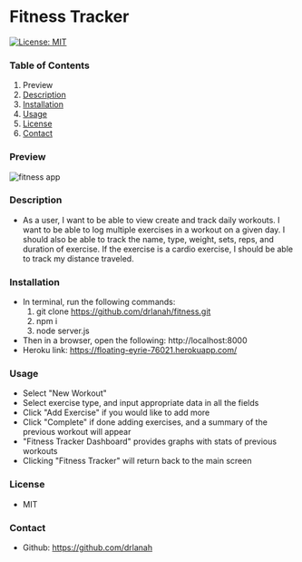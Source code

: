 # Fitness Tracker

  [![License: MIT](https://img.shields.io/badge/License-MIT-yellow.svg)](https://opensource.org/licenses/MIT)

  ### Table of Contents 
  1. Preview
  2. [Description](#description)
  3. [Installation](#installation)
  4. [Usage](#usage)
  5. [License](#license)
  6. [Contact](#contact)

  ### Preview
  ![fitness app](/assets/fitness.gif)

  ### Description

  * As a user, I want to be able to view create and track daily workouts. I want to be able to log multiple exercises in a workout on a given day. I should also be able to track the name, type, weight, sets, reps, and duration of exercise. If the exercise is a cardio exercise, I should be able to track my distance traveled.

  ### Installation

  * In terminal, run the following commands: 
      1. git clone https://github.com/drlanah/fitness.git
      2. npm i
      3. node server.js
  * Then in a browser, open the following: http://localhost:8000
  * Heroku link: https://floating-eyrie-76021.herokuapp.com/

  ### Usage
  * Select "New Workout"
  * Select exercise type, and input appropriate data in all the fields
  * Click "Add Exercise" if you would like to add more
  * Click "Complete" if done adding exercises, and a summary of the previous workout will appear
  * "Fitness Tracker Dashboard" provides graphs with stats of previous workouts
  * Clicking "Fitness Tracker" will return back to the main screen

  ### License
  * MIT

  ### Contact
  * Github: https://github.com/drlanah